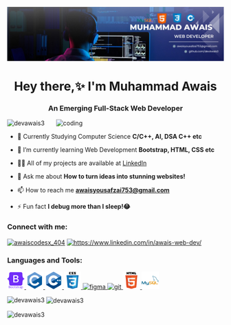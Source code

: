 ![Logo](https://github.com/devAwais3/devAwais3/blob/main/github-banner.jpg)
<h1 align="center">Hey there,✨  I'm Muhammad Awais</h1>
<h3 align="center">An Emerging Full-Stack Web Developer</h3>

<img align="right" alt="coding" width="390" src="https://user-images.githubusercontent.com/55389276/140866485-8fb1c876-9a8f-4d6a-98dc-08c4981eaf70.gif">

<p align="left"> <img src="https://komarev.com/ghpvc/?username=devawais3&label=Profile%20views&color=0e75b6&style=flat" alt="devawais3" /> </p>

- 🔭 Currently Studying Computer Science **C/C++, AI, DSA C++ etc**
- 🌱 I’m currently learning Web Development **Bootstrap, HTML, CSS etc**

- 👨‍💻 All of my projects are available at [LinkedIn](https://www.linkedin.com/in/awais-web-dev/)

- 💬 Ask me about **How to turn ideas into stunning websites!**

- 📫 How to reach me **awaisyousafzai753@gmail.com**

- ⚡ Fun fact **I debug more than I sleep!😂**

<h3 align="left">Connect with me:</h3>
<p align="left">
<a href="https://codepen.io/awaiscodesx_404" target="blank"><img align="center" src="https://raw.githubusercontent.com/rahuldkjain/github-profile-readme-generator/master/src/images/icons/Social/codepen.svg" alt="awaiscodesx_404" height="30" width="40" /></a>
<a href="https://www.linkedin.com/in/awais-web-dev/" target="blank"><img align="center" src="https://raw.githubusercontent.com/rahuldkjain/github-profile-readme-generator/master/src/images/icons/Social/linked-in-alt.svg" alt="https://www.linkedin.com/in/awais-web-dev/" height="30" width="40" /></a>
</p>

<h3 align="left">Languages and Tools:</h3>
<p align="left"> <a href="https://getbootstrap.com" target="_blank" rel="noreferrer"> <img src="https://raw.githubusercontent.com/devicons/devicon/master/icons/bootstrap/bootstrap-plain-wordmark.svg" alt="bootstrap" width="40" height="40"/> </a> <a href="https://www.cprogramming.com/" target="_blank" rel="noreferrer"> <img src="https://raw.githubusercontent.com/devicons/devicon/master/icons/c/c-original.svg" alt="c" width="40" height="40"/> </a> <a href="https://www.w3schools.com/cpp/" target="_blank" rel="noreferrer"> <img src="https://raw.githubusercontent.com/devicons/devicon/master/icons/cplusplus/cplusplus-original.svg" alt="cplusplus" width="40" height="40"/> </a> <a href="https://www.w3schools.com/css/" target="_blank" rel="noreferrer"> <img src="https://raw.githubusercontent.com/devicons/devicon/master/icons/css3/css3-original-wordmark.svg" alt="css3" width="40" height="40"/> </a> <a href="https://www.figma.com/" target="_blank" rel="noreferrer"> <img src="https://www.vectorlogo.zone/logos/figma/figma-icon.svg" alt="figma" width="40" height="40"/> </a> <a href="https://git-scm.com/" target="_blank" rel="noreferrer"> <img src="https://www.vectorlogo.zone/logos/git-scm/git-scm-icon.svg" alt="git" width="40" height="40"/> </a> <a href="https://www.w3.org/html/" target="_blank" rel="noreferrer"> <img src="https://raw.githubusercontent.com/devicons/devicon/master/icons/html5/html5-original-wordmark.svg" alt="html5" width="40" height="40"/> </a> <a href="https://www.mysql.com/" target="_blank" rel="noreferrer"> <img src="https://raw.githubusercontent.com/devicons/devicon/master/icons/mysql/mysql-original-wordmark.svg" alt="mysql" width="40" height="40"/> </a> </p>

<p><img align="left" src="https://github-readme-stats.vercel.app/api/top-langs?username=devawais3&show_icons=true&locale=en&layout=compact" alt="devawais3" /></p>

<p>&nbsp;<img align="center" src="https://github-readme-stats.vercel.app/api?username=devawais3&show_icons=true&locale=en" alt="devawais3" /></p>

<p><img align="center" src="https://github-readme-streak-stats.herokuapp.com/?user=devawais3&" alt="devawais3" /></p>

